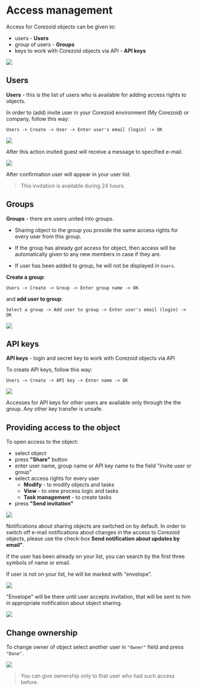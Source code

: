 # Access management


Access for Corezoid objects can be given to:
* users - **Users**
* group of users - **Groups**
* keys to work with Corezoid objects via API - **API keys**


![](img/users_groups/users.png)


## Users

**Users** - this is the list of users who is available for adding access rights to objects.

In order to (add) invite user in your Corezoid environment (My Corezoid) or company, follow this way:

`Users -> Create -> User -> Enter user's email (login) -> OK`

![](img/users_groups/user_invite.gif)

After this action invited guest will receive a message to specified e-mail.

![](img/users_groups/invite_email.png)

After confirmation user will appear in your user list.

> This invitation is available during 24 hours.


## Groups

**Groups** - there are users united into groups.

* Sharing object to the group you provide the same access rights for every user from this group.

* If the group has already got access for object, then access will be automatically given to any new members in case if they are. 

* If user has been added to group, he will not be displayed in `Users`.


**Create a group**:

`Users -> Create -> Group -> Enter group name -> OK`

and **add user to group**:

`Select a group -> Add user to group -> Enter user's email (login) -> OK`

![](img/users_groups/group_create.gif)


## API keys

**API keys** - login and secret key to work with Corezoid objects via API

To create API keys, follow this way:

`Users -> Create -> API key -> Enter name -> OK`

![](img/users_groups/create_api_keys.gif)

Accesses for API keys for other users are available only through the the group. Any other key transfer is unsafe.

## Providing access to the object

To open access to the object:
* select object
* press **"Share"** button
* enter user name, group name or API key name to the field "Invite user or group"
* select access rights for every user
   * **Modify** - to modify objects and tasks
   * **View** - to view process logic and tasks
   * **Task management** - to create tasks
* press **"Send invitation"**

![](img/users_groups/share.gif)

Notifications about sharing objects are switched on by default. In order to switch off e-mail notifications about changes in the access to Corezoid objects, please use the check-box **Send notification about updates by email"**.

If the user has been already on your list, you can search by the first three symbols of name or email.

If user is not on your list, he will be marked with "envelope".

![](img/users_groups/share_no_user.png)

"Envelope" will be there until user accepts invitation, that will be sent to him in appropriate notification about object sharing.

![](img/users_groups/email_sharing.png)


## Change ownership

To change owner of object select another user in `"Owner"` field and press `"Done"`.

![](img/users_groups/ownership.png)

> You can give ownership only to that user who had such access before.






